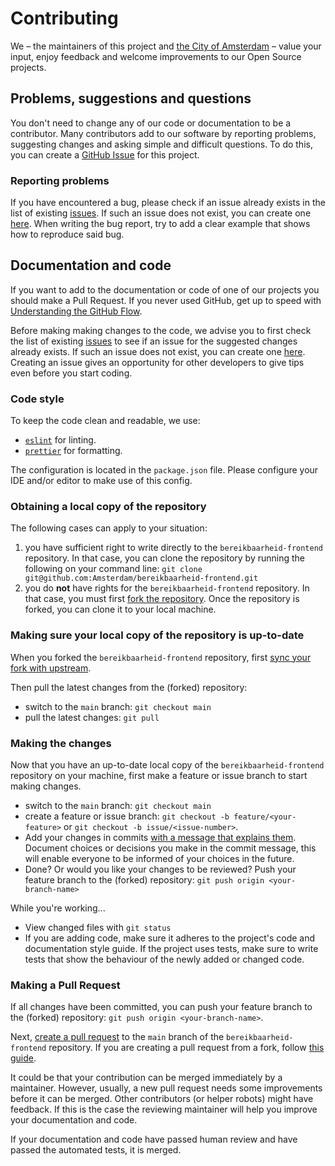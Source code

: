 # Contributing

We – the maintainers of this project and [the City of Amsterdam](https://www.amsterdam.nl) – value your input, enjoy feedback and welcome improvements to our Open Source projects.

## Problems, suggestions and questions

You don't need to change any of our code or documentation to be a contributor. Many contributors add to our software by reporting problems, suggesting changes and asking simple and difficult questions. To do this, you can create a [GitHub Issue](https://help.github.com/articles/creating-an-issue/) for this project.

### Reporting problems

If you have encountered a bug, please check if an issue already exists in the list of existing [issues](https://github.com/Amsterdam/bereikbaarheid-frontend/issues). If such an issue does not exist, you can create one [here](https://github.com/Amsterdam/bereikbaarheid-frontend/issues/new/choose). When writing the bug report, try to add a clear example that shows how to reproduce said bug.

## Documentation and code

If you want to add to the documentation or code of one of our projects you should make a Pull Request. If you never used GitHub, get up to speed with [Understanding the GitHub Flow](https://guides.github.com/introduction/flow/).

Before making making changes to the code, we advise you to first check the list of existing [issues](https://github.com/Amsterdam/bereikbaarheid-frontend/issues) to see if an issue for the suggested changes already exists. If such an issue does not exist, you can create one [here](https://github.com/Amsterdam/bereikbaarheid-frontend/issues/new/choose). Creating an issue gives an opportunity for other developers to give tips even before you start coding.

### Code style

To keep the code clean and readable, we use:

- [`eslint`](https://eslint.org/) for linting.
- [`prettier`](https://prettier.io/) for formatting.

The configuration is located in the `package.json` file. Please configure your IDE and/or editor to make use of this config.

### Obtaining a local copy of the repository

The following cases can apply to your situation:

1. you have sufficient right to write directly to the `bereikbaarheid-frontend` repository. In that case, you can clone the repository by running the following on your command line: `git clone git@github.com:Amsterdam/bereikbaarheid-frontend.git`
2. you do **not** have rights for the `bereikbaarheid-frontend` repository. In that case, you must first [fork the repository](https://docs.github.com/en/pull-requests/collaborating-with-pull-requests/getting-started/about-collaborative-development-models). Once the repository is forked, you can clone it to your local machine.

### Making sure your local copy of the repository is up-to-date

When you forked the `bereikbaarheid-frontend` repository, first [sync your fork with upstream](https://docs.github.com/en/pull-requests/collaborating-with-pull-requests/working-with-forks/syncing-a-fork).

Then pull the latest changes from the (forked) repository:

- switch to the `main` branch: `git checkout main`
- pull the latest changes: `git pull`

### Making the changes

Now that you have an up-to-date local copy of the `bereikbaarheid-frontend` repository on your machine, first make a feature or issue branch to start making changes.

- switch to the `main` branch: `git checkout main`
- create a feature or issue branch: `git checkout -b feature/<your-feature>` or `git checkout -b issue/<issue-number>`.
- Add your changes in commits [with a message that explains them](https://github.com/alphagov/styleguides/blob/master/git.md#commit-messages). Document choices or decisions you make in the commit message, this will enable everyone to be informed of your choices in the future.
- Done? Or would you like your changes to be reviewed? Push your feature branch to the (forked) repository: `git push origin <your-branch-name>`

While you're working...

- View changed files with `git status`
- If you are adding code, make sure it adheres to the project's code and documentation style guide. If the project uses tests, make sure to write tests that show the behaviour of the newly added or changed code.

### Making a Pull Request

If all changes have been committed, you can push your feature branch to the (forked) repository: `git push origin <your-branch-name>`.

Next, [create a pull request](https://docs.github.com/en/pull-requests/collaborating-with-pull-requests/proposing-changes-to-your-work-with-pull-requests/creating-a-pull-request) to the `main` branch of the `bereikbaarheid-frontend` repository. If you are creating a pull request from a fork, follow [this guide](https://docs.github.com/en/pull-requests/collaborating-with-pull-requests/proposing-changes-to-your-work-with-pull-requests/creating-a-pull-request-from-a-fork).

It could be that your contribution can be merged immediately by a maintainer. However, usually, a new pull request needs some improvements before it can be merged. Other contributors (or helper robots) might have feedback. If this is the case the reviewing maintainer will help you improve your documentation and code.

If your documentation and code have passed human review and have passed the automated tests, it is merged.
